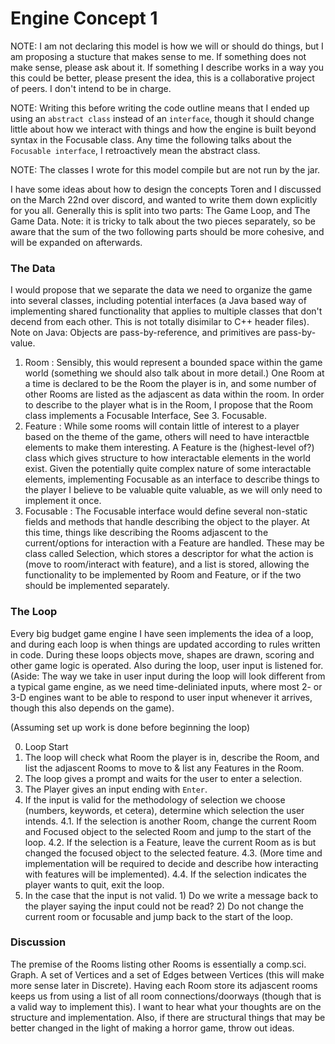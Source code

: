 # Engine Concept 1

NOTE: I am not declaring this model is how we will or should do things, but I am proposing a stucture that makes sense to me. If something does not make sense, please ask about it. If something I describe works in a way you this could be better, please present the idea, this is a collaborative project of peers. I don't intend to be in charge.

NOTE: Writing this before writing the code outline means that I ended up using an `abstract class` instead of an `interface`, though it should change little about how we interact with things and how the engine is built beyond syntax in the Focusable class. Any time the following talks about the `Focusable interface`, I retroactively mean the abstract class.

NOTE: The classes I wrote for this model compile but are not run by the jar.

I have some ideas about how to design the concepts Toren and I discussed on the March 22nd over discord, and wanted to write them down explicitly for you all. Generally this is split into two parts: The Game Loop, and The Game Data. Note: it is tricky to talk about the two pieces separately, so be aware that the sum of the two following parts should be more cohesive, and will be expanded on afterwards.

### The Data

I would propose that we separate the data we need to organize the game into several classes, including potential interfaces (a Java based way of implementing shared functionality that applies to multiple classes that don't decend from each other. This is not totally disimilar to C++ header files). Note on Java: Objects are pass-by-reference, and primitives are pass-by-value.

1. Room : Sensibly, this would represent a bounded space within the game world (something we should also talk about in more detail.) One Room at a time is declared to be the Room the player is in, and some number of other Rooms are listed as the adjascent as data within the room. In order to describe to the player what is in the Room, I propose that the Room class implements a Focusable Interface, See 3. Focusable.
2. Feature : While some rooms will contain little of interest to a player based on the theme of the game, others will need to have interactble elements to make them interesting. A Feature is the (highest-level of?) class which gives structure to how interactable elements in the world exist. Given the potentially quite complex nature of some interactable elements, implementing Focusable as an interface to describe things to the player I believe to be valuable quite valuable, as we will only need to implement it once.
3. Focusable : The Focusable interface would define several non-static fields and methods that handle describing the object to the player. At this time, things like describing the Rooms adjascent to the current/options for interaction with a Feature are handled. These may be class called Selection, which stores a descriptor for what the action is (move to room/interact with feature), and a list is stored, allowing the functionality to be implemented by Room and Feature, or if the two should be implemented separately.  

### The Loop

Every big budget game engine I have seen implements the idea of a loop, and during each loop is when things are updated according to rules written in code. During these loops objects move, shapes are drawn, scoring and other game logic is operated. Also during the loop, user input is listened for. (Aside: The way we take in user input during the loop will look different from a typical game engine, as we need time-deliniated inputs, where most 2- or 3-D engines want to be able to respond to user input whenever it arrives, though this also depends on the game).

(Assuming set up work is done before beginning the loop) 

0. Loop Start
1. The loop will check what Room the player is in, describe the Room, and list the adjascent Rooms to move to & list any Features in the Room.
2. The loop gives a prompt and waits for the user to enter a selection. 
3. The Player gives an input ending with `Enter`.
4. If the input is valid for the methodology of selection we choose (numbers, keywords, et cetera), determine which selection the user intends.
    4.1. If the selection is another Room, change the current Room and Focused object to the selected Room and jump to the start of the loop.
    4.2. If the selection is a Feature, leave the current Room as is but changed the focused object to the selected feature.
    4.3. (More time and implementation will be required to decide and describe how interacting with features will be implemented).
    4.4. If the selection indicates the player wants to quit, exit the loop.
5. In the case that the input is not valid. 1) Do we write a message back to the player saying the input could not be read? 2) Do not change the current room or focusable and jump back to the start of the loop.


### Discussion

The premise of the Rooms listing other Rooms is essentially a comp.sci. Graph. A set of Vertices and a set of Edges between Vertices (this will make more sense later in Discrete). Having each Room store its adjascent rooms keeps us from using a list of all room connections/doorways (though that is a valid way to implement this). I want to hear what your thoughts are on the structure and implementation. Also, if there are structural things that may be better changed in the light of making a horror game, throw out ideas.